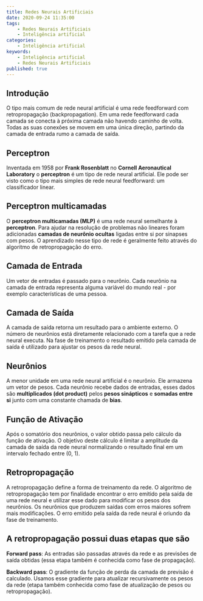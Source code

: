 ```yaml
---
title: Redes Neurais Artificiais
date: 2020-09-24 11:35:00
tags:
    - Redes Neurais Artificiais
    - Inteligência artificial
categories:
    - Inteligência artificial
keywords:
    - Inteligência artificial
    - Redes Neurais Artificiais
published: true
---
```


## Introdução
O tipo mais comum de rede neural artificial é uma rede feedforward com retropropagação (backpropagation). Em uma rede feedforward cada camada se conecta à próxima camada não havendo caminho de volta. Todas as suas conexões se movem em uma única direção, partindo da camada de entrada rumo a camada de saída.

## Perceptron
Inventada em 1958 por **Frank Rosenblatt** no **Cornell Aeronautical Laboratory** o **perceptron** é um tipo de rede neural artificial. Ele pode ser visto como o tipo mais simples de rede neural feedforward: um classificador linear.

## Perceptron multicamadas
O **perceptron multicamadas (MLP)** é uma rede neural semelhante à **perceptron**. Para ajudar na resolução de problemas não lineares foram adicionadas **camadas de neurônio ocultas** ligadas entre si por sinapses com pesos. O aprendizado nesse tipo de rede é geralmente feito através do algoritmo de retropropagação do erro.

## Camada de Entrada
Um vetor de entradas é passado para o neurônio. Cada neurônio na camada de entrada representa alguma variável do mundo real - por exemplo características de uma pessoa.

## Camada de Saída
A camada de saída retorna um resultado para o ambiente externo. O número de neurônios está diretamente relacionado com a tarefa que a rede neural executa. Na fase de treinamento o resultado emitido pela camada de saída é utilizado para ajustar os pesos da rede neural.

## Neurônios
A menor unidade em uma rede neural artificial é o neurônio. Ele armazena um vetor de pesos. Cada neurônio recebe dados de entradas, esses dados são  **multiplicados (dot product)** pelos **pesos sinápticos** e **somadas entre si** junto com uma constante chamada de **bias**.

## Função de Ativação
Após o somatório dos neurônios, o valor obtido passa pelo cálculo da função de ativação. O objetivo deste cálculo é limitar a amplitude da camada de saída da rede neural normalizando o resultado final em um intervalo fechado entre (0, 1).

## Retropropagação
A retropropagação define a forma de treinamento da rede. O algoritmo de retropropagação tem por finalidade encontrar o erro emitido pela saída de uma rede neural e utilizar esse dado para modificar os pesos dos neurônios. Os neurônios que produzem saídas com erros maiores sofrem mais modificações. O erro emitido pela saída da rede neural é oriundo da fase de treinamento.

## A retropropagação possui duas etapas que são

**Forward pass**: As entradas são passadas através da rede e as previsões de saída obtidas (essa etapa também é conhecida como fase de propagação).

**Backward pass**: O gradiente da função de perda da camada de previsão é calculado. Usamos esse gradiente para atualizar recursivamente os pesos da rede (etapa também conhecida como fase de atualização de pesos ou retropropagação).
